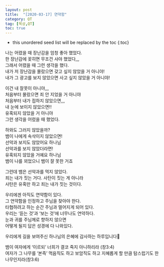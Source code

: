 ```yaml
---
layout: post
title:  "[2020-03-17] 연약함"
category: QT
tag: [묵상,QT]
toc: true
---
```

* this unordered seed list will be replaced by the toc
{:toc}

나는 어렸을 때 장난감을 엄청 좋아 했었다.<br/> 
한 장난감에 꽂히면 무조건 사야 했었다,,,<br/> 
그래서 어렸을 때 그런 생각을 했다.<br/> 
내가 저 장난감을 몰랐으면 갖고 싶지 않았을 거 아니야!<br/> 
내가 그 광고를 보지 않았으면 사고 싶지 않았을 거 아니야!<br/> 

이건 내 잘못이 아니야,,, <br/> 
처음부터 몰랐으면 죄 안 지었을 거 아니야 <br/> 
처음부터 내가 접하지 않았으면,,,<br/> 
내 눈에 보이지 않았으면!! <br/> 
유혹되지 않았을 거 아니야<br/> 
그런 생각을 어렸을 때 했었다.<br/> 

하와도 그러지 않았을까?<br/> 
뱀이 나에게 속삭이지 않았으면!<br/> 
선악과 보지도 않았어요 하나님<br/> 
선악과를 보지 않았더라면!<br/> 
유혹되지 않았을 거예요 하나님<br/> 
뱀이 나를 꾀었으니 뱀이 잘 못한 거죠<br/> 

그런데 뱀은 선악과를 먹지 않았다.<br/> 
죄는 내가 짓는 거다. 사탄이 짓는 게 아니라<br/> 
사탄은 유혹만 하고 죄는 내가 짓는 것이다.<br/> 

우리에겐 아직도 연약함이 있다.<br/> 
그 연약함을 인정하고 주님을 찾아야 한다.<br/> 
타협하려고 하는 순간 주님과 멀어지게 되어 있다.<br/> 
우리는 ‘듣는 것’과 ‘보는 것’에 너무나도 연약하다.<br/> 
눈과 귀를 주님께로 향하지 않으면<br/> 
어떻게 될지 답은 성경에 다 나와있다.<br/> 

우리에게 길을 보여주신 하나님의 은혜에 감사하는 하루입니다🙏

뱀이 여자에게 ‘이르되’ 너희가 결코 죽지 아니하리라 (창3:4)<br/> 
여자가 그 나무를 ‘본즉’ 먹음직도 하고 보암직도 하고 지혜롭게 할 만큼 탐스럽기도 한 나무인지라(창3:6)